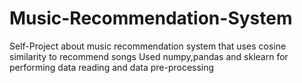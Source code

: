 # Music-Recommendation-System
Self-Project about music recommendation system that uses cosine similarity to recommend songs
Used numpy,pandas and sklearn for performing data reading and data pre-processing
